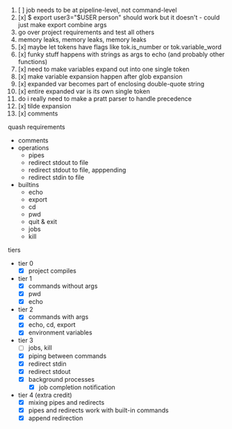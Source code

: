 1. [ ] job needs to be at pipeline-level, not command-level
2. [x] $ export user3="$USER person" should work but it doesn't - could just make export combine args
3. go over project requirements and test all others
4. memory leaks, memory leaks, memory leaks
5. [x] maybe let tokens have flags like tok.is_number or tok.variable_word
6. [x] funky stuff happens with strings as args to echo (and probably other functions)
7. [x] need to make variables expand out into one single token
8. [x] make variable expansion happen after glob expansion
  1. [x] expanded var becomes part of enclosing double-quote string
  2. [x] entire expanded var is its own single token
9. do i really need to make a pratt parser to handle precedence
10. [x] tilde expansion
11. [x] comments

quash requirements
- comments
- operations
  - pipes
  - redirect stdout to file
  - redirect stdout to file, apppending
  - redirect stdin to file
- builtins
  - echo
  - export
  - cd
  - pwd
  - quit & exit
  - jobs
  - kill

tiers
- tier 0
  - [x] project compiles
- tier 1
  - [x] commands without args
  - [x] pwd
  - [x] echo
- tier 2
  - [x] commands with args
  - [x] echo, cd, export
  - [x] environment variables
- tier 3
  - [ ] jobs, kill
  - [x] piping between commands
  - [x] redirect stdin
  - [x] redirect stdout
  - [x] background processes
    - [x] job completion notification
- tier 4 (extra credit)
  - [x] mixing pipes and redirects
  - [x] pipes and redirects work with built-in commands
  - [x] append redirection
